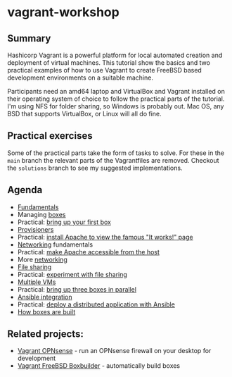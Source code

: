 # vagrant-workshop

## Summary

Hashicorp Vagrant is a powerful platform for local automated creation and deployment of
virtual machines. This tutorial show the basics and two practical examples of how to use
Vagrant to create FreeBSD based development environments on a suitable machine.

Participants need an amd64 laptop and VirtualBox and Vagrant installed on their operating
system of choice to follow the practical parts of the tutorial. I'm using NFS for folder
sharing, so Windows is probably out. Mac OS, any BSD that supports VirtualBox, or Linux
will all do fine.

## Practical exercises

Some of the practical parts take the form of tasks to solve. For these in the `main`
branch the relevant parts of the Vagrantfiles are removed. Checkout the `solutions`
branch to see my suggested implementations.

## Agenda

* [Fundamentals](fundamentals.md)
* Managing [boxes](boxes.md)
* Practical: [bring up your first box](01_first_box/Vagrantfile)
* [Provisioners](provisioners.md)
* Practical: [install Apache to view the famous "It works!" page](02_apache/Vagrantfile)
* [Networking](networking.md) fundamentals
* Practical: [make Apache accessible from the host](03_host_access/Vagrantfile)
* More [networking](networking2.md)
* [File sharing](filesharing.md)
* Practical: [experiment with file sharing](04_filesharing/Vagrantfile)
* [Multiple VMs](multivm.md)
* Practical: [bring up three boxes in parallel](05_multivm/Vagrantfile)
* [Ansible integration](ansible.md)
* Practical: [deploy a distributed application with Ansible](06_ansible/Vagrantfile)
* [How boxes are built](boxbuilding.md)

## Related projects:

* [Vagrant OPNsense](https://github.com/punktDe/vagrant-opnsense) - run an OPNsense firewall on your desktop for development
* [Vagrant FreeBSD Boxbuilder](https://github.com/punktDe/vagrant-freebsd-boxbuilder) - automatically build boxes
